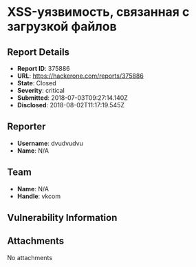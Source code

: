 # XSS-уязвимость, связанная с загрузкой файлов

## Report Details
- **Report ID**: 375886
- **URL**: https://hackerone.com/reports/375886
- **State**: Closed
- **Severity**: critical
- **Submitted**: 2018-07-03T09:27:14.140Z
- **Disclosed**: 2018-08-02T11:17:19.545Z

## Reporter
- **Username**: dvudvudvu
- **Name**: N/A

## Team
- **Name**: N/A
- **Handle**: vkcom

## Vulnerability Information


## Attachments
No attachments
